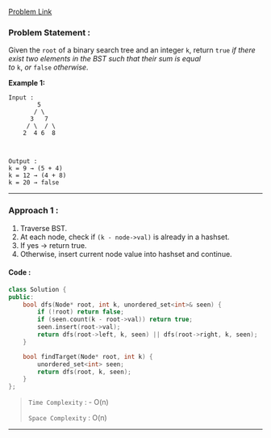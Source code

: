 [Problem Link](https://www.geeksforgeeks.org/problems/implementing-ceil-in-bst/1)
### Problem Statement : 

Given the `root` of a binary search tree and an integer `k`, return `true` _if there exist two elements in the BST such that their sum is equal to_ `k`, _or_ `false` _otherwise_.

**Example 1:**


```
Input : 
        5
       / \
      3   7
     / \  / \
    2  4 6  8



Output : 
k = 9 → (5 + 4)
k = 12 → (4 + 8)
k = 20 → false

```

---

###  Approach 1 :

1. Traverse BST.
2. At each node, check if `(k - node->val)` is already in a hashset.
3. If yes → return true.
4. Otherwise, insert current node value into hashset and continue.
    
#### Code :

```cpp
class Solution {
public:
    bool dfs(Node* root, int k, unordered_set<int>& seen) {
        if (!root) return false;
        if (seen.count(k - root->val)) return true;
        seen.insert(root->val);
        return dfs(root->left, k, seen) || dfs(root->right, k, seen);
    }

    bool findTarget(Node* root, int k) {
        unordered_set<int> seen;
        return dfs(root, k, seen);
    }
};
```


> `Time Complexity` : - O(n)
> 
> `Space Complexity` : O(n)

---

